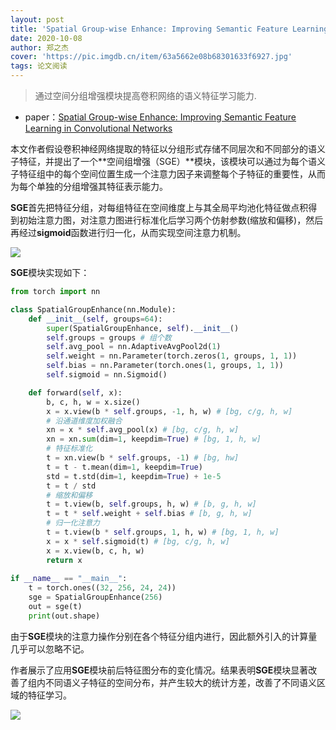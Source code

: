 ```yaml
---
layout: post
title: 'Spatial Group-wise Enhance: Improving Semantic Feature Learning in Convolutional Networks'
date: 2020-10-08
author: 郑之杰
cover: 'https://pic.imgdb.cn/item/63a5662e08b68301633f6927.jpg'
tags: 论文阅读
---
```


> 通过空间分组增强模块提高卷积网络的语义特征学习能力.

- paper：[Spatial Group-wise Enhance: Improving Semantic Feature Learning in Convolutional Networks](https://arxiv.org/abs/1905.09646)

本文作者假设卷积神经网络提取的特征以分组形式存储不同层次和不同部分的语义子特征，并提出了一个**空间组增强（SGE）**模块，该模块可以通过为每个语义子特征组中的每个空间位置生成一个注意力因子来调整每个子特征的重要性，从而为每个单独的分组增强其特征表示能力。

**SGE**首先把特征分组，对每组特征在空间维度上与其全局平均池化特征做点积得到初始注意力图，对注意力图进行标准化后学习两个仿射参数(缩放和偏移)，然后再经过**sigmoid**函数进行归一化，从而实现空间注意力机制。

![](https://pic.imgdb.cn/item/63a55f3d08b683016332fdc6.jpg)

**SGE**模块实现如下：

```python
from torch import nn

class SpatialGroupEnhance(nn.Module):
    def __init__(self, groups=64):
        super(SpatialGroupEnhance, self).__init__()
        self.groups = groups # 组个数
        self.avg_pool = nn.AdaptiveAvgPool2d(1)
        self.weight = nn.Parameter(torch.zeros(1, groups, 1, 1))
        self.bias = nn.Parameter(torch.ones(1, groups, 1, 1))
        self.sigmoid = nn.Sigmoid()

    def forward(self, x):
        b, c, h, w = x.size()
        x = x.view(b * self.groups, -1, h, w) # [bg, c/g, h, w]
        # 沿通道维度加权融合
        xn = x * self.avg_pool(x) # [bg, c/g, h, w]
        xn = xn.sum(dim=1, keepdim=True) # [bg, 1, h, w]
        # 特征标准化
        t = xn.view(b * self.groups, -1) # [bg, hw]
        t = t - t.mean(dim=1, keepdim=True)
        std = t.std(dim=1, keepdim=True) + 1e-5
        t = t / std
        # 缩放和偏移
        t = t.view(b, self.groups, h, w) # [b, g, h, w]
        t = t * self.weight + self.bias # [b, g, h, w]
        # 归一化注意力
        t = t.view(b * self.groups, 1, h, w) # [bg, 1, h, w]
        x = x * self.sigmoid(t) # [bg, c/g, h, w]
        x = x.view(b, c, h, w)
        return x
		
if __name__ == "__main__":
    t = torch.ones((32, 256, 24, 24))
    sge = SpatialGroupEnhance(256)
    out = sge(t)
    print(out.shape)
```

由于**SGE**模块的注意力操作分别在各个特征分组内进行，因此额外引入的计算量几乎可以忽略不记。

作者展示了应用**SGE**模块前后特征图分布的变化情况。结果表明**SGE**模块显著改善了组内不同语义子特征的空间分布，并产生较大的统计方差，改善了不同语义区域的特征学习。

![](https://pic.imgdb.cn/item/63a563bf08b68301633b52a8.jpg)

